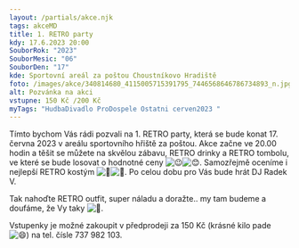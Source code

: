 ```yaml
---
layout: /partials/akce.njk
tags: akceMD
title: 1. RETRO party
kdy: 17.6.2023 20:00
SouborRok: "2023"
SouborMesic: "06"
SouborDen: "17"
kde: Sportovní areál za poštou Choustníkovo Hradiště
foto: /images/akce/340814680_4115005715391795_7446568646786734893_n.jpg
alt: Pozvánka na akci
vstupne: 150 Kč /200 Kč
myTags: "HudbaDivadlo ProDospele Ostatni cerven2023 "
---
```

<!--StartFragment-->

Tímto bychom Vás rádi pozvali na 1. RETRO party, která se bude konat 17. června 2023 v areálu sportovního hřiště za poštou. Akce začne ve 20.00 hodin a těšit se můžete na skvělou zábavu, RETRO drinky a RETRO tombolu, ve které se bude losovat o hodnotné ceny ![😉](https://static.xx.fbcdn.net/images/emoji.php/v9/t57/1/16/1f609.png)![😊](https://static.xx.fbcdn.net/images/emoji.php/v9/t7f/1/16/1f60a.png). Samozřejmě oceníme i nejlepší RETRO kostým ![💃](https://static.xx.fbcdn.net/images/emoji.php/v9/tc7/1/16/1f483.png)![🕺](https://static.xx.fbcdn.net/images/emoji.php/v9/t97/1/16/1f57a.png). Po celou dobu pro Vás bude hrát DJ Radek V.

Tak nahoďte RETRO outfit, super náladu a doražte.. my tam budeme a doufáme, že Vy taky ![🤗](https://static.xx.fbcdn.net/images/emoji.php/v9/tb7/1/16/1f917.png).

Vstupenky je možné zakoupit v [](<>)předprodeji za 150 Kč (krásné kilo pade ![😄](https://static.xx.fbcdn.net/images/emoji.php/v9/td2/1/16/1f604.png)) na tel. čísle 737 982 103.

<!--EndFragment-->